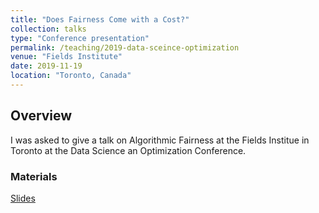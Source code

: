 ```yaml
---
title: "Does Fairness Come with a Cost?"
collection: talks
type: "Conference presentation"
permalink: /teaching/2019-data-sceince-optimization
venue: "Fields Institute"
date: 2019-11-19
location: "Toronto, Canada"
---
```


## Overview

I was asked to give a talk on Algorithmic Fairness at the Fields Institue in Toronto at the Data Science an Optimization Conference.

### Materials
[Slides](https://wearepal.ai/presentations/toronto2019.html#/)